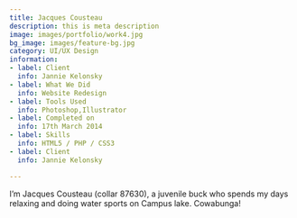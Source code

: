 ```yaml
---
title: Jacques Cousteau
description: this is meta description
image: images/portfolio/work4.jpg
bg_image: images/feature-bg.jpg
category: UI/UX Design
information:
- label: Client
  info: Jannie Kelonsky
- label: What We Did
  info: Website Redesign
- label: Tools Used
  info: Photoshop,Illustrator
- label: Completed on
  info: 17th March 2014
- label: Skills
  info: HTML5 / PHP / CSS3
- label: Client
  info: Jannie Kelonsky

---
```

I’m Jacques Cousteau (collar 87630), a juvenile buck who spends my days relaxing and doing water sports on Campus lake. Cowabunga!